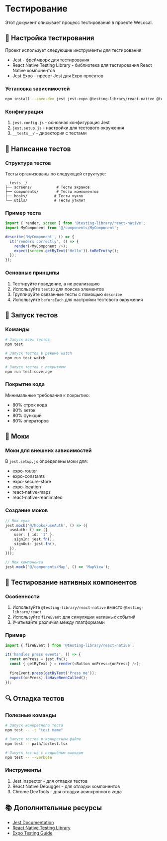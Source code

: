 # Тестирование

Этот документ описывает процесс тестирования в проекте WeLocal.

## 🧪 Настройка тестирования

Проект использует следующие инструменты для тестирования:

- Jest - фреймворк для тестирования
- React Native Testing Library - библиотека для тестирования React Native компонентов
- Jest Expo - пресет Jest для Expo проектов

### Установка зависимостей

```bash
npm install --save-dev jest jest-expo @testing-library/react-native @testing-library/jest-native @types/jest
```

### Конфигурация

1. `jest.config.js` - основная конфигурация Jest
2. `jest.setup.js` - настройки для тестового окружения
3. `__tests__/` - директория с тестами

## 📝 Написание тестов

### Структура тестов

Тесты организованы по следующей структуре:

```
__tests__/
├── screens/           # Тесты экранов
├── components/        # Тесты компонентов
├── hooks/            # Тесты хуков
└── utils/            # Тесты утилит
```

### Пример теста

```typescript
import { render, screen } from '@testing-library/react-native';
import MyComponent from '@/components/MyComponent';

describe('MyComponent', () => {
  it('renders correctly', () => {
    render(<MyComponent />);
    expect(screen.getByText('Hello')).toBeTruthy();
  });
});
```

### Основные принципы

1. Тестируйте поведение, а не реализацию
2. Используйте `testID` для поиска элементов
3. Группируйте связанные тесты с помощью `describe`
4. Используйте `beforeEach` для настройки тестового окружения

## 🚀 Запуск тестов

### Команды

```bash
# Запуск всех тестов
npm test

# Запуск тестов в режиме watch
npm run test:watch

# Запуск тестов с покрытием
npm run test:coverage
```

### Покрытие кода

Минимальные требования к покрытию:
- 80% строк кода
- 80% веток
- 80% функций
- 80% операторов

## 🔧 Моки

### Моки для внешних зависимостей

В `jest.setup.js` определены моки для:
- expo-router
- expo-constants
- expo-secure-store
- expo-location
- react-native-maps
- react-native-reanimated

### Создание моков

```typescript
// Мок хука
jest.mock('@/hooks/useAuth', () => ({
  useAuth: () => ({
    user: { id: '1' },
    signIn: jest.fn(),
    signOut: jest.fn(),
  }),
}));

// Мок компонента
jest.mock('@/components/Map', () => 'MapView');
```

## 📱 Тестирование нативных компонентов

### Особенности

1. Используйте `@testing-library/react-native` вместо `@testing-library/react`
2. Используйте `fireEvent` для симуляции нативных событий
3. Учитывайте различия между платформами

### Пример

```typescript
import { fireEvent } from '@testing-library/react-native';

it('handles press events', () => {
  const onPress = jest.fn();
  const { getByText } = render(<Button onPress={onPress} />);
  
  fireEvent.press(getByText('Press me'));
  expect(onPress).toHaveBeenCalled();
});
```

## 🔍 Отладка тестов

### Полезные команды

```bash
# Запуск конкретного теста
npm test -- -t "test name"

# Запуск тестов в конкретном файле
npm test -- path/to/test.tsx

# Запуск тестов с подробным выводом
npm test -- --verbose
```

### Инструменты

1. Jest Inspector - для отладки тестов
2. React Native Debugger - для отладки компонентов
3. Chrome DevTools - для отладки асинхронного кода

## 📚 Дополнительные ресурсы

- [Jest Documentation](https://jestjs.io/docs/getting-started)
- [React Native Testing Library](https://callstack.github.io/react-native-testing-library/)
- [Expo Testing Guide](https://docs.expo.dev/guides/testing-with-jest/) 